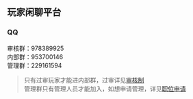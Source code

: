 ## 玩家闲聊平台

### QQ

审核群：978389925  
内部群：953700146  
管理群：229161594

> 只有过审玩家才能进内部群，过审详见[审核制](rule/gs.md)  
管理群只有管理人员才能加入，如想申请管理，详见[职位申请](rule/apply.md)
